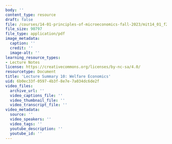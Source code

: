 ```yaml
---
body: ''
content_type: resource
draft: false
file: /courses/14-01-principles-of-microeconomics-fall-2023/mit14_01_f23_lec10.pdf
file_size: 90797
file_type: application/pdf
image_metadata:
  caption: ''
  credit: ''
  image-alt: ''
learning_resource_types:
- Lecture Notes
license: https://creativecommons.org/licenses/by-nc-sa/4.0/
resourcetype: Document
title: 'Lecture Summary 10: Welfare Economics'
uid: 6b0ec33f-0597-4b3f-8e7e-7a034dc6de2f
video_files:
  archive_url: ''
  video_captions_file: ''
  video_thumbnail_file: ''
  video_transcript_file: ''
video_metadata:
  source: ''
  video_speakers: ''
  video_tags: ''
  youtube_description: ''
  youtube_id: ''
---
```

